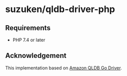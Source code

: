 # suzuken/qldb-driver-php

## Requirements

* PHP 7.4 or later

## Acknowledgement

This implementation based on [Amazon QLDB Go Driver](https://github.com/awslabs/amazon-qldb-driver-go).